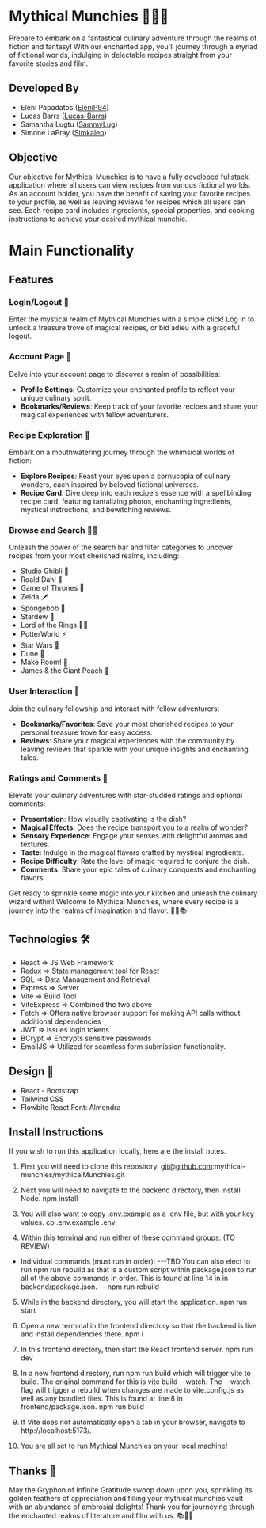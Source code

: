 # Mythical Munchies 🍄🔮✨

Prepare to embark on a fantastical culinary adventure through the realms of fiction and fantasy! With our enchanted app, you'll journey through a myriad of fictional worlds, indulging in delectable recipes straight from your favorite stories and film.

## Developed By

- Eleni Papadatos ([EleniP94](https://github.com/orgs/mythical-munchies/people/EleniP94))
- Lucas Barrs ([Lucas-Barrs](https://github.com/Lucas-Barrs))
- Samantha Lugtu ([SammyLug](https://github.com/SammyLug))
- Simone LaPray ([Simkaleo](https://github.com/orgs/mythical-munchies/people/Simkaleo))

## Objective

Our objective for Mythical Munchies is to have a fully developed fullstack application where all users can view recipes from various fictional worlds. As an account holder, you have the benefit of saving your favorite recipes to your profile, as well as leaving reviews for recipes which all users can see. Each recipe card includes ingredients, special properties, and cooking instructions to achieve your desired mythical munchie.

# Main Functionality

## Features

### Login/Logout 🚪

Enter the mystical realm of Mythical Munchies with a simple click! Log in to unlock a treasure trove of magical recipes, or bid adieu with a graceful logout.

### Account Page 📜

Delve into your account page to discover a realm of possibilities:

- **Profile Settings**: Customize your enchanted profile to reflect your unique culinary spirit.
- **Bookmarks/Reviews**: Keep track of your favorite recipes and share your magical experiences with fellow adventurers.

### Recipe Exploration 🌟

Embark on a mouthwatering journey through the whimsical worlds of fiction:

- **Explore Recipes**: Feast your eyes upon a cornucopia of culinary wonders, each inspired by beloved fictional universes.
- **Recipe Card**: Dive deep into each recipe's essence with a spellbinding recipe card, featuring tantalizing photos, enchanting ingredients, mystical instructions, and bewitching reviews.

### Browse and Search 🧙‍♂️

Unleash the power of the search bar and filter categories to uncover recipes from your most cherished realms, including:

- Studio Ghibli 🌿
- Roald Dahl 🍫
- Game of Thrones 🐉
- Zelda 🗡️
- Spongebob 🍍
- Stardew 🌾
- Lord of the Rings 🧝‍♂️
- PotterWorld ⚡
- Star Wars 🌌
- Dune 🐛
- Make Room! 🍵
- James & the Giant Peach 🍑

### User Interaction 🌟

Join the culinary fellowship and interact with fellow adventurers:

- **Bookmarks/Favorites**: Save your most cherished recipes to your personal treasure trove for easy access.
- **Reviews**: Share your magical experiences with the community by leaving reviews that sparkle with your unique insights and enchanting tales.

### Ratings and Comments 🌈

Elevate your culinary adventures with star-studded ratings and optional comments:

- **Presentation**: How visually captivating is the dish?
- **Magical Effects**: Does the recipe transport you to a realm of wonder?
- **Sensory Experience**: Engage your senses with delightful aromas and textures.
- **Taste**: Indulge in the magical flavors crafted by mystical ingredients.
- **Recipe Difficulty**: Rate the level of magic required to conjure the dish.
- **Comments**: Share your epic tales of culinary conquests and enchanting flavors.

Get ready to sprinkle some magic into your kitchen and unleash the culinary wizard within! Welcome to Mythical Munchies, where every recipe is a journey into the realms of imagination and flavor. 🌟🍴📚

## Technologies 🛠️

- React => JS Web Framework
- Redux => State management tool for React
- SQL => Data Management and Retrieval
- Express => Server
- Vite => Build Tool
- ViteExpress => Combined the two above
- Fetch => Offers native browser support for making API calls without additional dependencies
- JWT => Issues login tokens
- BCrypt => Encrypts sensitive passwords
- EmailJS => Utilized for seamless form submission functionality.


## Design 🎨

- React - Bootstrap
- Tailwind CSS
- Flowbite React 
Font: Almendra

## Install Instructions 
If you wish to run this application locally, here are the install notes.

1. First you will need to clone this repository.
    git@github.com:mythical-munchies/mythicalMunchies.git

2. Next you will need to navigate to the backend directory, then install Node.
    npm install

3. You will also want to copy .env.example as a .env file, but with your key values. cp .env.example .env

4. Within this terminal and run either of these command groups: (TO REVIEW)
  - Individual commands (must run in order):
          ---TBD 
You can also elect to run npm run rebuild as that is a custom script within package.json to run all of the above commands in order. This is found at line 14 in in backend/package.json.
 -- npm run rebuild

5. While in the backend directory, you will start the application.
    npm run start

6. Open a new terminal in the frontend directory so that the backend is live and install dependencies there.
    npm i

7. In this frontend directory, then start the React frontend server.
    npm run dev

8. In a new frontend directory, run npm run build which will trigger vite to build. The original command for this is vite build --watch. The --watch flag will trigger a rebuild when changes are made to vite.config.js as well as any bundled files. This is found at line 8 in frontend/package.json.
    npm run build

9. If Vite does not automatically open a tab in your browser, navigate to http://localhost:5173/.

10. You are all set to run Mythical Munchies on your local machine!


## Thanks 🙏
May the Gryphon of Infinite Gratitude swoop down upon you, sprinkling its golden feathers of appreciation and filling your mythical munchies vault with an abundance of ambrosial delights! Thank you for journeying through the enchanted realms of literature and film with us. 📚🔮✨
